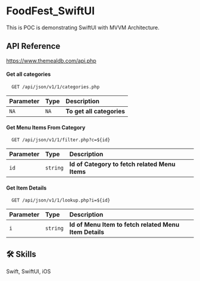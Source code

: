 
# FoodFest_SwiftUI

This is POC is demonstrating SwiftUI with MVVM Architecture.




## API Reference
https://www.themealdb.com/api.php

#### Get all categories 

```http
  GET /api/json/v1/1/categories.php
```

| Parameter | Type     | Description                |
| :-------- | :------- | :------------------------- |
| `NA` | `NA` | **To get all categories** |

#### Get Menu Items From Category

```http
  GET /api/json/v1/1/filter.php?c=${id}
```

| Parameter | Type     | Description                       |
| :-------- | :------- | :-------------------------------- |
| `id`      | `string` | **Id of Category to fetch related Menu Items** |

#### Get Item Details

```http
  GET /api/json/v1/1/lookup.php?i=${id}
```

| Parameter | Type     | Description                       |
| :-------- | :------- | :-------------------------------- |
| `i`      | `string` | **Id of Menu Item to fetch related Menu Item Details** |




## 🛠 Skills
Swift, SwiftUI, iOS

